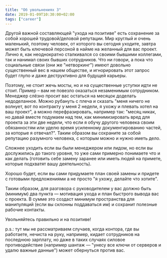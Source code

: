```yaml
---
title: "Об увольнениях 3"
date: 2019-01-09T10:30:00+02:00
tags: ["career"]
---
```


Другой важной составляющей "ухода на позитиве" есть сохранение за собой хорошей трудовой/деловой репутации. Мир круглый и очень маленький, поэтому человек, от которого вы сегодня уходите, завтра может быть ключевой персоной в найме на желанный для вас проект. Лично я, как неоднократно сталкивался со своими бывшими коллегами, так и нанимал своих бывших сотрудников. Что ни говори, а пока что социальные связи (они же "нетворкинг") имеют довольно существенный вес в нашем обществе, и игнорировать этот запрос будет глупо и даже деструктивно для будущей карьеры.

Поэтому, не стоит жечь мосты, но и на существенные уступки идти не стоит. Пример – вам не повезло оказаться незаменимым сотрудником. Менеджер слёзно просит вас остаться на месяцок доделать недоделанное. Можно рубануть с плеча и сказать "меня ничего не волнует, вот по контракту у меня 2 недели, я ухожу и плевать хотел на ваш проект", а можно перефразировать, например так: "месяц никак, но давай вместе подумаем над тем, как минимизировать вред для проекта за эти две недели, что если я обучу другого человека своим обязанностям или уделю время усиленному документированию частей, за которые я отвечал?". Таким образом вы сохраните за собой репутацию разумного человека, с которым можно и нужно иметь дело.

Сложнее уходить если вы были менеджером или лидом, но если вы дослужились до такого уровня, то уже сами примерно понимаете что и как делать (готовить себе замену заранее или иметь людей на примете, которые подхватят вашу деятельность).

Хорошо будет, если вы сами придумаете план своей замены и придете с готовыми предложениями а не просто "я ухожу, делайте что хотите". 

Таким образом, для разговора с руководителем у вас должно быть (минимум) два пункта — мотивация ухода и план быстрого вывода вас с проекта. В сумме это создаст минимум пространства для манипуляций (если вы склонны поддаваться им) и сохранит полезные рабочие контакты.

Увольняйтесь правильно и на позитиве!

p.s.: тут мы не рассматриваем случаев, когда контора, где вы работаете, нечиста на руку, например, кидает сотрудников на последнюю зарплату, но даже в таких случаях силовое противодействие (например шантаж — "унесу все ключи от серверов и удалю важные данные") может обернуться против вас.